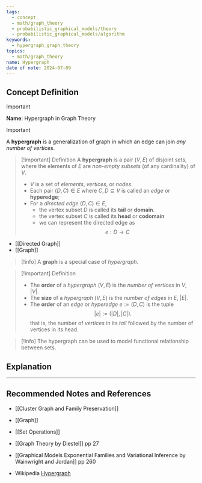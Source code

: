 ```yaml
---
tags:
  - concept
  - math/graph_theory
  - probabilistic_graphical_models/theory
  - probabilistic_graphical_models/algorithm
keywords:
  - hypergraph_graph_theory
topics:
  - math/graph_theory
name: Hypergraph
date of note: 2024-07-09
---
```


## Concept Definition

>[!important]
>**Name**: Hypergraph in Graph Theory

>[!important] 
>A **hypergraph** is a generalization of graph in which an edge can join *any number of vertices*.

>[!important] Definition
>A **hypergraph** is a pair $(V, E)$ of disjoint sets, where the elements of $E$ are *non-empty subsets* (of any cardinality) of $V$. 
>
>- $V$ is a set of *elements*, *vertices*, or *nodes*.
>- Each pair $(D, C) \in E$ where $C, D \subseteq V$ is called an *edge* or **hyperedge**;
>- For a *directed edge* $(D, C)\in E$, 
>	- the vertex subset $D$ is called its **tail** or **domain**.
>	- the vertex subset $C$ is called its **head** or **codomain**
>	- we can represent the directed edge as $$e: D\to C$$

- [[Directed Graph]]
- [[Graph]]


>[!info]
>A **graph** is a special case of *hypergraph*.

>[!important] Definition
>- The **order** of a *hypergraph* $(V,E)$ is the *number of vertices* in $V$, $|V|$.
>- The **size** of a *hypergraph* $(V,E)$ is the *number of edges* in $E$, $|E|$.
>- The **order** of an *edge* or *hyperedge* $e:= (D,C)$  is the tuple $$|e| := (|D|, |C|).$$ that is, the number of *vertices* in its *tail* followed by the number of vertices in its head.

>[!info]
>The hypergraph can be used to model functional relationship between sets.



## Explanation





-----------
##  Recommended Notes and References

- [[Cluster Graph and Family Preservation]]
- [[Graph]]
- [[Set Operations]]

- [[Graph Theory by Diestel]] pp 27
- [[Graphical Models Exponential Families and Variational Inference by Wainwright and Jordan]] pp 260
- Wikipedia [Hypergraph](https://en.wikipedia.org/wiki/Hypergraph)